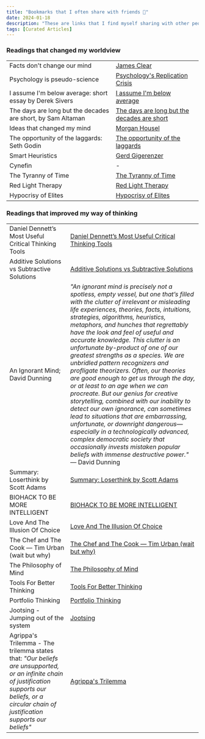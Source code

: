```yaml
---
title: "Bookmarks that I often share with friends 🔖"
date: 2024-01-18
description: "These are links that I find myself sharing with other people the most, or links that return to over and over again."
tags: [Curated Articles]
---
```


### Readings that changed my worldview

| |  |
| --- | --- |
| Facts don't change our mind | [James Clear](https://jamesclear.com/why-facts-dont-change-minds) |
| Psychology is pseudo-science | [Psychology's Replication Crisis](https://www.theatlantic.com/science/archive/2018/11/psychologys-replication-crisis-real/576223/) |
| I assume I'm below average: short essay by Derek Sivers | [I assume I'm below average](https://sive.rs/below-average) |
| The days are long but the decades are short, by Sam Altaman | [The days are long but the decades are short](https://blog.samaltman.com/the-days-are-long-but-the-decades-are-short) |
| Ideas that changed my mind | [Morgan Housel](https://www.collaborativefund.com/blog/ideas-that-changed-my-life/) |
| The opportunity of the laggards: Seth Godin | [The opportunity of the laggards](https://seths.blog/2021/02/the-opportunity-of-the-laggards/) |
| Smart Heuristics | [Gerd Gigerenzer](https://www.edge.org/conversation/gerd_gigerenzer-smart-heuristics) |
| Cynefin | - |
| The Tyranny of Time | [The Tyranny of Time](https://www.noemamag.com/the-tyranny-of-time/) |
| Red Light Therapy | [Red Light Therapy](https://harpers.org/archive/2016/05/red-light-therapy/) |
| Hypocrisy of Elites | [Hypocrisy of Elites](https://eriktorenberg.substack.com/p/the-hypocrisy-of-elites) |







### Readings that improved my way of thinking

| |  |
| --- | --- |
| Daniel Dennett’s Most Useful Critical Thinking Tools | [Daniel Dennett’s Most Useful Critical Thinking Tools](https://fs.blog/2016/07/dan-dannetts-thinking-tools/) |
| Additive Solutions vs Subtractive Solutions  | [Additive Solutions vs Subtractive Solutions](https://www.scientificamerican.com/article/our-brain-typically-overlooks-this-brilliant-problem-solving-strategy/) |
| An Ignorant Mind; David Dunning | *"An ignorant mind is precisely not a spotless, empty vessel, but one that’s filled with the clutter of irrelevant or misleading life experiences, theories, facts, intuitions, strategies, algorithms, heuristics, metaphors, and hunches that regrettably have the look and feel of useful and accurate knowledge. This clutter is an unfortunate by-product of one of our greatest strengths as a species. We are unbridled pattern recognizers and profligate theorizers. Often, our theories are good enough to get us through the day, or at least to an age when we can procreate. But our genius for creative storytelling, combined with our inability to detect our own ignorance, can sometimes lead to situations that are embarrassing, unfortunate, or downright dangerous—especially in a technologically advanced, complex democratic society that occasionally invests mistaken popular beliefs with immense destructive power."* — David Dunning |
| Summary: Loserthink by Scott Adams | [Summary: Loserthink by Scott Adams](https://mentalpivot.com/book-notes-loserthink-by-scott-adams/) |
| BIOHACK TO BE MORE INTELLIGENT  | [BIOHACK TO BE MORE INTELLIGENT](https://hackernoon.com/biohack-your-intelligence-now-or-become-obsolete-97cdd15e395f) |
| Love And The Illusion Of Choice | [Love And The Illusion Of Choice](https://www.brainpickings.org/2021/06/06/james-baldwin-giovannis-room-love-choice/) |
| The Chef and The Cook — Tim Urban (wait but why) | [The Chef and The Cook — Tim Urban (wait but why)](https://waitbutwhy.com/2015/11/the-cook-and-the-chef-musks-secret-sauce.html) |
| The Philosophy of Mind | [The Philosophy of Mind](https://en.m.wikipedia.org/wiki/Philosophy_of_mind/) |
| Tools For Better Thinking | [Tools For Better Thinking](https://untools.co/) |
| Portfolio Thinking | [Portfolio Thinking](https://seths.blog/2022/01/portfolio-thinking/) |
| Jootsing - Jumping out of the system | [Jootsing](https://nesslabs.com/jootsing-jumping-out-of-the-system) |
| Agrippa's Trilemma - The trilemma states that: *"Our beliefs are unsupported, or an infinite chain of justification supports our beliefs, or a circular chain of justification supports our beliefs"* | [Agrippa's Trilemma](https://scholarblogs.emory.edu/millsonph100/2014/10/13/responses-to-agrippas-trilemma) |
